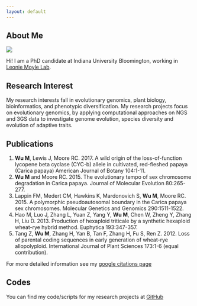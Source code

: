 ```yaml
---
layout: default
---
```


## About Me
<img src="myself.pdf">

Hi! I am a PhD candidate at Indiana University Bloomington, working in [Leonie Moyle Lab](http://www.indiana.edu/~moylelab).


## Research Interest
My research interests fall in evolutionary genomics, plant biology, bioinformatics, and phenotypic diversification.
My research projects focus on evolutionary genomics, by applying computational approaches on NGS and 3GS data to investigate genome evolution, species diversity and evolution of adaptive traits.


## Publications
1. **Wu M**, Lewis J, Moore RC. 2017. A wild origin of the loss-of-function lycopene beta cyclase (CYC-b) allele in cultivated, red-fleshed papaya (Carica papaya) American Journal of Botany 104:1-11. 	 		
2. **Wu M** and Moore RC. 2015. The evolutionary tempo of sex chromosome degradation in Carica papaya. Journal of Molecular Evolution 80:265-277.	
3. Lappin FM, Medert CM, Hawkins K, Mardonovich S, **Wu M**, Moore RC. 2015. A polymorphic pseudoautosomal boundary in the Carica papaya sex chromosomes. Molecular Genetics and Genomics 290:1511-1522.	
4. Hao M, Luo J, Zhang L, Yuan Z, Yang Y, **Wu M**, Chen W, Zheng Y, Zhang H, Liu D. 2013. Production of hexaploid triticale by a synthetic hexaploid wheat-rye hybrid method. Euphytica 193:347-357.	
5. Tang Z, **Wu M**, Zhang H, Yan B, Tan F, Zhang H, Fu S, Ren Z. 2012. Loss of parental coding sequences in early generation of wheat-rye allopolyploid. International Journal of Plant Sciences 173:1-6 (equal contribution).

For more detailed information see my [google citations page](https://scholar.google.com/citations?user=xbBN51gAAAAJ&hl=en)


## Codes
You can find my code/scripts for my research projects at [GitHub](https://github.com/wum5)
<br />
<br />
